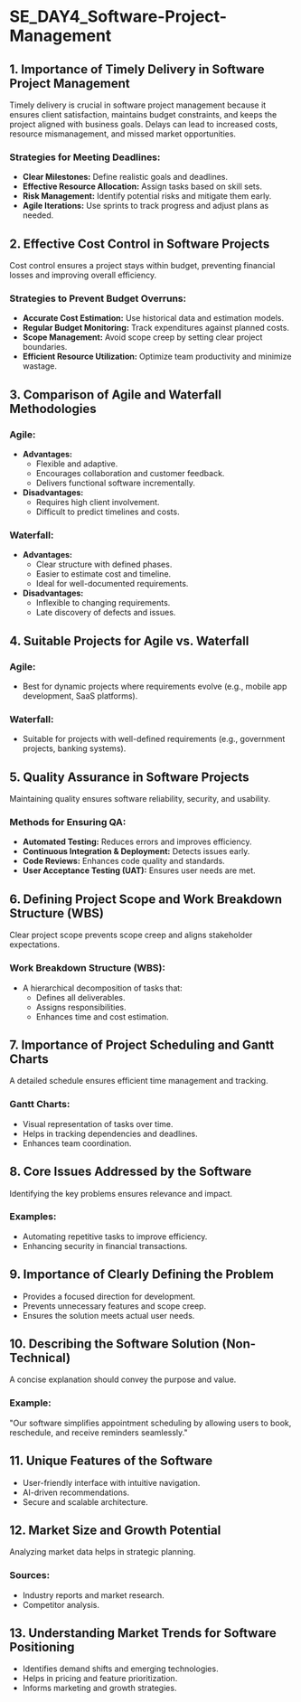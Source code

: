 # SE_DAY4_Software-Project-Management

## 1. Importance of Timely Delivery in Software Project Management
Timely delivery is crucial in software project management because it ensures client satisfaction, maintains budget constraints, and keeps the project aligned with business goals. Delays can lead to increased costs, resource mismanagement, and missed market opportunities.
### Strategies for Meeting Deadlines:
- **Clear Milestones:** Define realistic goals and deadlines.
- **Effective Resource Allocation:** Assign tasks based on skill sets.
- **Risk Management:** Identify potential risks and mitigate them early.
- **Agile Iterations:** Use sprints to track progress and adjust plans as needed.

## 2. Effective Cost Control in Software Projects
Cost control ensures a project stays within budget, preventing financial losses and improving overall efficiency.
### Strategies to Prevent Budget Overruns:
- **Accurate Cost Estimation:** Use historical data and estimation models.
- **Regular Budget Monitoring:** Track expenditures against planned costs.
- **Scope Management:** Avoid scope creep by setting clear project boundaries.
- **Efficient Resource Utilization:** Optimize team productivity and minimize wastage.

## 3. Comparison of Agile and Waterfall Methodologies
### Agile:
- **Advantages:**
  - Flexible and adaptive.
  - Encourages collaboration and customer feedback.
  - Delivers functional software incrementally.
- **Disadvantages:**
  - Requires high client involvement.
  - Difficult to predict timelines and costs.

### Waterfall:
- **Advantages:**
  - Clear structure with defined phases.
  - Easier to estimate cost and timeline.
  - Ideal for well-documented requirements.
- **Disadvantages:**
  - Inflexible to changing requirements.
  - Late discovery of defects and issues.

## 4. Suitable Projects for Agile vs. Waterfall
### Agile:
- Best for dynamic projects where requirements evolve (e.g., mobile app development, SaaS platforms).

### Waterfall:
- Suitable for projects with well-defined requirements (e.g., government projects, banking systems).

## 5. Quality Assurance in Software Projects
Maintaining quality ensures software reliability, security, and usability.
### Methods for Ensuring QA:
- **Automated Testing:** Reduces errors and improves efficiency.
- **Continuous Integration & Deployment:** Detects issues early.
- **Code Reviews:** Enhances code quality and standards.
- **User Acceptance Testing (UAT):** Ensures user needs are met.

## 6. Defining Project Scope and Work Breakdown Structure (WBS)
Clear project scope prevents scope creep and aligns stakeholder expectations.
### Work Breakdown Structure (WBS):
- A hierarchical decomposition of tasks that:
  - Defines all deliverables.
  - Assigns responsibilities.
  - Enhances time and cost estimation.

## 7. Importance of Project Scheduling and Gantt Charts
A detailed schedule ensures efficient time management and tracking.
### Gantt Charts:
- Visual representation of tasks over time.
- Helps in tracking dependencies and deadlines.
- Enhances team coordination.

## 8. Core Issues Addressed by the Software
Identifying the key problems ensures relevance and impact.
### Examples:
- Automating repetitive tasks to improve efficiency.
- Enhancing security in financial transactions.

## 9. Importance of Clearly Defining the Problem
- Provides a focused direction for development.
- Prevents unnecessary features and scope creep.
- Ensures the solution meets actual user needs.

## 10. Describing the Software Solution (Non-Technical)
A concise explanation should convey the purpose and value.
### Example:
"Our software simplifies appointment scheduling by allowing users to book, reschedule, and receive reminders seamlessly."

## 11. Unique Features of the Software
- User-friendly interface with intuitive navigation.
- AI-driven recommendations.
- Secure and scalable architecture.

## 12. Market Size and Growth Potential
Analyzing market data helps in strategic planning.
### Sources:
- Industry reports and market research.
- Competitor analysis.

## 13. Understanding Market Trends for Software Positioning
- Identifies demand shifts and emerging technologies.
- Helps in pricing and feature prioritization.
- Informs marketing and growth strategies.

